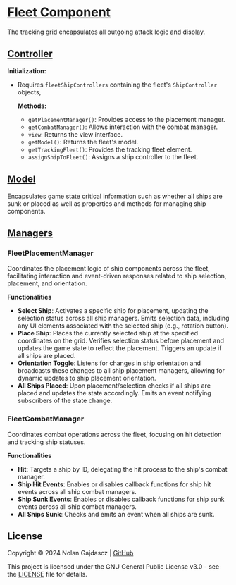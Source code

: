 # [Fleet Component](../README.md#components-overview)

The tracking grid encapsulates all outgoing attack logic and display.

## [Controller](../../README.md#controller)

**Initialization:**

- Requires `fleetShipControllers` containing the fleet's `ShipController` objects,

  **Methods:**

  - `getPlacementManager()`: Provides access to the placement manager.
  - `getCombatManager()`: Allows interaction with the combat manager.
  - `view`: Returns the view interface.
  - `getModel()`: Returns the fleet's model.
  - `getTrackingFleet()`: Provides the tracking fleet element.
  - `assignShipToFleet()`: Assigns a ship controller to the fleet.

## [Model](../../README.md#model)

Encapsulates game state critical information such as whether all ships are sunk or placed as well as
properties and methods for managing ship components.

## [Managers](../../README.md#managers)

### FleetPlacementManager

Coordinates the placement logic of ship components across the fleet, facilitating interaction and
event-driven responses related to ship selection, placement, and orientation.

**Functionalities**

- **Select Ship**: Activates a specific ship for placement, updating the selection status across all
  ship managers. Emits selection data, including any UI elements associated with the selected ship
  (e.g., rotation button).
- **Place Ship**: Places the currently selected ship at the specified coordinates on the grid.
  Verifies selection status before placement and updates the game state to reflect the placement.
  Triggers an update if all ships are placed.
- **Orientation Toggle**: Listens for changes in ship orientation and broadcasts these changes to
  all ship placement managers, allowing for dynamic updates to ship placement orientation.
- **All Ships Placed**: Upon placement/selection checks if all ships are placed and updates the
  state accordingly. Emits an event notifying subscribers of the state change.

### FleetCombatManager

Coordinates combat operations across the fleet, focusing on hit detection and tracking ship
statuses.

**Functionalities**

- **Hit**: Targets a ship by ID, delegating the hit process to the ship's combat manager.
- **Ship Hit Events**: Enables or disables callback functions for ship hit events across all ship
  combat managers.
- **Ship Sunk Events**: Enables or disables callback functions for ship sunk events across all ship
  combat managers.
- **All Ships Sunk**: Checks and emits an event when all ships are sunk.

## License

Copyright © 2024 Nolan Gajdascz | [GitHub](https://github.com/Gajdascz)

This project is licensed under the GNU General Public License v3.0 - see the [LICENSE](LICENSE) file
for details.
